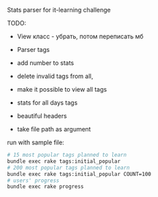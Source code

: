 Stats parser for it-learning challenge

TODO:
- View класс - убрать, потом переписать мб
- Parser tags
- add number to stats

- delete invalid tags from all, 
- make it possible to view all tags
- stats for all days tags
- beautiful headers
- take file path as argument

run with sample file:
```bash
# 15 most popular tags planned to learn
bundle exec rake tags:initial_popular
# 200 most popular tags planned to learn
bundle exec rake tags:initial_popular COUNT=100
# users' progress
bundle exec rake progress
```